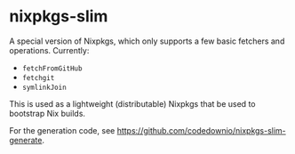 
# nixpkgs-slim

A special version of Nixpkgs, which only supports a few basic fetchers and operations. Currently:

* `fetchFromGitHub`
* `fetchgit`
* `symlinkJoin`

This is used as a lightweight (distributable) Nixpkgs that be used to bootstrap Nix builds.

For the generation code, see https://github.com/codedownio/nixpkgs-slim-generate.
